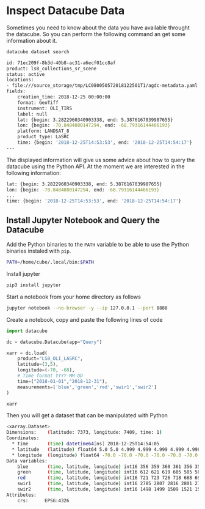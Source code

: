 # Inspect Datacube Data

Sometimes you need to know about the data you have available throught the datacube. So you can perform the following command an get some information about it.

```sh 
datacube dataset search

id: 71ec209f-8b3d-40b8-ac31-a6ecf01cc8af
product: ls8_collections_sr_scene
status: active
locations:
- file:///source_storage/tmp/LC080050572018122501T1/agdc-metadata.yaml
fields:
    creation_time: 2018-12-25 00:00:00
    format: GeoTiff
    instrument: OLI_TIRS
    label: null
    lat: {begin: 3.2822960340903338, end: 5.3876167039987655}
    lon: {begin: -70.8484080147294, end: -68.79316144466193}
    platform: LANDSAT_8
    product_type: LaSRC
    time: {begin: '2018-12-25T14:53:53', end: '2018-12-25T14:54:17'}
---
```

The displayed information will give us some advice about how to query the datacube using the Python API. At the moment we are interested in the following information:

```sh
lat: {begin: 3.2822960340903338, end: 5.3876167039987655}
lon: {begin: -70.8484080147294, end: -68.79316144466193}
...
time: {begin: '2018-12-25T14:53:53', end: '2018-12-25T14:54:17'}
```

## Install Jupyter Notebook and Query the Datacube

Add the Python binaries to the `PATH` variable to be able to use the Python binaries instaled with `pip`.

```sh 
PATH=/home/cube/.local/bin:$PATH
```

Install jupyter 

```sh 
pip3 install jupyter
```

Start a notebook from your home directory as follows

```sh
jupyter notebook --no-browser -y --ip 127.0.0.1 --port 8888
```

Create a notebook, copy and paste the following lines of code

```python
import datacube

dc = datacube.Datacube(app="Query")

xarr = dc.load(
    product="LS8_OLI_LASRC",
    latitude=(3,5),
    longitude=(-70, -68), 
    # Time format YYYY-MM-DD
    time=("2018-01-01","2018-12-31"), 
    measurements=['blue','green','red','swir1','swir2']
)

xarr
```

Then you will get a dataset that can be manipulated with Python

```sh
<xarray.Dataset>
Dimensions:    (latitude: 7373, longitude: 7409, time: 1)
Coordinates:
  * time       (time) datetime64[ns] 2018-12-25T14:54:05
  * latitude   (latitude) float64 5.0 5.0 4.999 4.999 4.999 4.999 4.998 ...
  * longitude  (longitude) float64 -70.0 -70.0 -70.0 -70.0 -70.0 -70.0 -70.0 ...
Data variables:
    blue       (time, latitude, longitude) int16 356 359 360 361 356 358 367 ...
    green      (time, latitude, longitude) int16 612 621 619 605 585 588 597 ...
    red        (time, latitude, longitude) int16 721 723 726 718 688 695 717 ...
    swir1      (time, latitude, longitude) int16 2785 2807 2816 2801 2751 ...
    swir2      (time, latitude, longitude) int16 1498 1499 1509 1521 1505 ...
Attributes:
    crs:      EPSG:4326
```